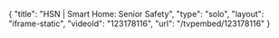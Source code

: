 {
    "title": "HSN | Smart Home: Senior Safety",
    "type": "solo",
    "layout": "iframe-static",
    "videoId": "123178116",
    "url": "\/tvpembed\/123178116"
}